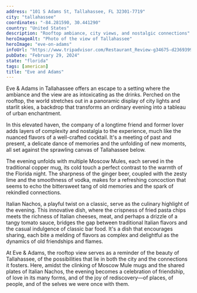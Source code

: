```yaml
---
address: "101 S Adams St, Tallahassee, FL 32301-7719"
city: "tallahassee"
coordinates: "-84.281590, 30.441290"
country: "United States"
description: "Rooftop ambiance, city views, and nostalgic connections"
heroImageAlt: "Photo of the view of Tallahassee"
heroImage: "eve-on-adams"
infoUrl: "https://www.tripadvisor.com/Restaurant_Review-g34675-d23693993-Reviews-Eve_on_Adams-Tallahassee_Florida.html"
pubDate: "February 29, 2024"
state: "florida"
tags: [american]
title: "Eve and Adams"
---
```


Eve & Adams in Tallahassee offers an escape to a setting where the ambiance and the view are as intoxicating as the drinks. Perched on the rooftop, the world stretches out in a panoramic display of city lights and starlit skies, a backdrop that transforms an ordinary evening into a tableau of urban enchantment.

In this elevated haven, the company of a longtime friend and former lover adds layers of complexity and nostalgia to the experience, much like the nuanced flavors of a well-crafted cocktail. It's a meeting of past and present, a delicate dance of memories and the unfolding of new moments, all set against the sprawling canvas of Tallahassee below.

The evening unfolds with multiple Moscow Mules, each served in the traditional copper mug, its cold touch a perfect contrast to the warmth of the Florida night. The sharpness of the ginger beer, coupled with the zesty lime and the smoothness of vodka, makes for a refreshing concoction that seems to echo the bittersweet tang of old memories and the spark of rekindled connections.

Italian Nachos, a playful twist on a classic, serve as the culinary highlight of the evening. This innovative dish, where the crispness of fried pasta chips meets the richness of Italian cheeses, meat, and perhaps a drizzle of a tangy tomato sauce, bridges the gap between traditional Italian flavors and the casual indulgence of classic bar food. It's a dish that encourages sharing, each bite a melding of flavors as complex and delightful as the dynamics of old friendships and flames.

At Eve & Adams, the rooftop view serves as a reminder of the beauty of Tallahassee, of the possibilities that lie in both the city and the connections it fosters. Here, amidst the clinking of Moscow Mule mugs and the shared plates of Italian Nachos, the evening becomes a celebration of friendship, of love in its many forms, and of the joy of rediscovery—of places, of people, and of the selves we were once with them. 
